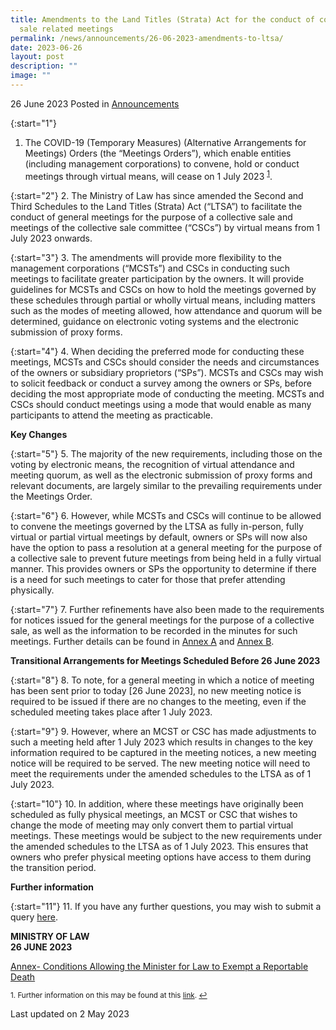 ```yaml
---
title: Amendments to the Land Titles (Strata) Act for the conduct of collective
  sale related meetings
permalink: /news/announcements/26-06-2023-amendments-to-ltsa/
date: 2023-06-26
layout: post
description: ""
image: ""
---
```

26 June 2023 Posted in [Announcements](/news/announcements)

{:start="1"}
1. The COVID-19 (Temporary Measures) (Alternative Arrangements for Meetings) Orders (the “Meetings Orders”), which enable entities (including management corporations) to convene, hold or conduct meetings through virtual means, will cease on 1 July 2023 <sup><a href="#fn1" id="ref1">1</a></sup>.

{:start="2"} 2. The Ministry of Law has since amended the Second and Third Schedules to the Land Titles (Strata) Act (“LTSA”) to facilitate the conduct of general meetings for the purpose of a collective sale and meetings of the collective sale committee (“CSCs”) by virtual means from 1 July 2023 onwards.


{:start="3"} 3. The amendments will provide more flexibility to the management corporations (“MCSTs”) and CSCs in conducting such meetings to facilitate greater participation by the owners. It will provide guidelines for MCSTs and CSCs on how to hold the meetings governed by these schedules through partial or wholly virtual means, including matters such as the modes of meeting allowed, how attendance and quorum will be determined, guidance on electronic voting systems and the electronic submission of proxy forms.

{:start="4"} 4. When deciding the preferred mode for conducting these meetings, MCSTs and CSCs should consider the needs and circumstances of the owners or subsidiary proprietors (“SPs”). MCSTs and CSCs may wish to solicit feedback or conduct a survey among the owners or SPs, before deciding the most appropriate mode of conducting the meeting. MCSTs and CSCs should conduct meetings using a mode that would enable as many participants to attend the meeting as practicable.

<b>Key Changes</b>

{:start="5"}
5. The majority of the new requirements, including those on the voting by electronic means, the recognition of virtual attendance and meeting quorum, as well as the electronic submission of proxy forms and relevant documents, are largely similar to the prevailing requirements under the Meetings Order.

{:start="6"}
6. However, while MCSTs and CSCs will continue to be allowed to convene the meetings governed by the LTSA as fully in-person, fully virtual or partial virtual meetings by default, owners or SPs will now also have the option to pass a resolution at a general meeting for the purpose of a collective sale to prevent future meetings from being held in a fully virtual manner. This provides owners or SPs the opportunity to determine if there is a need for such meetings to cater for those that prefer attending physically.

{:start="7"}
7. Further refinements have also been made to the requirements for notices issued for the general meetings for the purpose of a collective sale, as well as the information to be recorded in the minutes for such meetings. Further details can be found in <u>Annex A</u> and <u>Annex B</u>.

<b>Transitional Arrangements for Meetings Scheduled Before 26 June 2023 </b>

{:start="8"}
8. To note, for a general meeting in which a notice of meeting has been sent prior to today \[26 June 2023\], no new meeting notice is required to be issued if there are no changes to the meeting, even if the scheduled meeting takes place after 1 July 2023.

{:start="9"}
9. However, where an MCST or CSC has made adjustments to such a meeting held after 1 July 2023 which results in changes to the key information required to be captured in the meeting notices, a new meeting notice will be required to be served. The new meeting notice will need to meet the requirements under the amended schedules to the LTSA as of 1 July 2023.

{:start="10"}
10. In addition, where these meetings have originally been scheduled as fully physical meetings, an MCST or CSC that wishes to change the mode of meeting may only convert them to partial virtual meetings. These meetings would be subject to the new requirements under the amended schedules to the LTSA as of 1 July 2023. This ensures that owners who prefer physical meeting options have access to them during the transition period.

<b>Further information</b>

{:start="11"}
11. If you have any further questions, you may wish to submit a query [here](https://go.gov.sg/contactminlaw).


**MINISTRY OF LAW**
<br>**26 JUNE 2023**

[Annex- Conditions Allowing the Minister for Law to Exempt a Reportable Death](/files/news/announcements/2023/annex%20–%20conditions%20allowing%20the%20minister%20for%20law%20to%20exempt%20a%20reportable%20death.pdf)

<p><sup id="fn1">1. Further information on this may be found at this <a href="https://www.mlaw.gov.sg/news/press-releases/cessation-alternative-arrangements-for-meetings-1jul2023">link</a>. <a href="#ref1" title="Jump back to footnote 1 in the text.">↩</a></sup></p>

<p class="right-side-updated">Last updated on 2 May 2023</p>